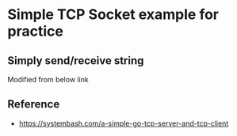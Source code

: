 # Simple TCP Socket example for practice

## Simply send/receive string




Modified from below link

## Reference
* https://systembash.com/a-simple-go-tcp-server-and-tcp-client

